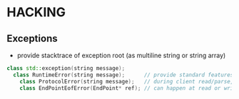 
HACKING
=======

## Exceptions

- provide stacktrace of exception root (as multiline string or string array)

```cpp
class std::exception(string message);
  class RuntimeError(string message);      // provide standard features (e.g. stack trace)
    class ProtocolError(string message);   // during client read/parse, transport-layer
    class EndPointEofError(EndPoint* ref); // can happen at read or write time
```




